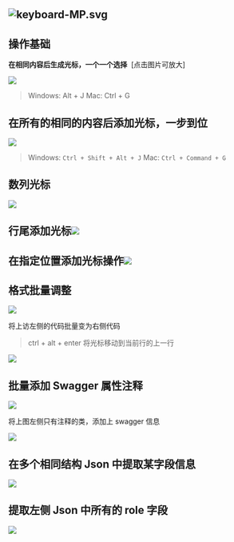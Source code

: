 ## ![keyboard-MP.svg](images/multiple-pointer-idea-v1/0ddc58840bc748cca8f326014d341038.svg)

## 操作基础

**在相同内容后生成光标，一个一个选择**  [点击图片可放大]

![](images/multiple-pointer-idea-v1/4c211aed8b581cf0b86800ae2e6c4cdb.png)

> Windows: Alt + J
> Mac: Ctrl + G

## 在所有的相同的内容后添加光标，一步到位

![](images/multiple-pointer-idea-v1/ef9bbedf105e0f16b9a650d7836c612a.png)

> Windows: `Ctrl + Shift + Alt + J`
> Mac: `Ctrl + Command + G`

## 数列光标

![](images/multiple-pointer-idea-v1/afc2bc574815429dbf86247fb952977e.png)

## 行尾添加光标![](images/multiple-pointer-idea-v1/f5a413da7f8ea980f2e4559c13732243.png)

## 在指定位置添加光标操作![](images/multiple-pointer-idea-v1/fda112f097a1dbc7dae91bdf4c357f94.png)

## 格式批量调整

![](images/multiple-pointer-idea-v1/c3d2ff137efa45740e2200ce3032bef4.png)

将上访左侧的代码批量变为右侧代码

> ctrl + alt + enter 将光标移动到当前行的上一行

![](images/multiple-pointer-idea-v1/aa18cddfb457dea7bdc8988c9f56bcad.png)

## 批量添加 Swagger 属性注释

![](images/multiple-pointer-idea-v1/b394736d63ef49b49bb932b71b8110ba.png)

将上图左侧只有注释的类，添加上 swagger 信息

![](images/multiple-pointer-idea-v1/6e4a8ab63b08de4db85a7c1736c6cf84.png)

## 在多个相同结构 Json 中提取某字段信息

![](images/multiple-pointer-idea-v1/2fd7d04b5f7be2561e070d78f68ed099.png)

## 提取左侧 Json 中所有的 role 字段

![](images/multiple-pointer-idea-v1/8bd347eff70b7c299a2337bd8d5d4008.png)

